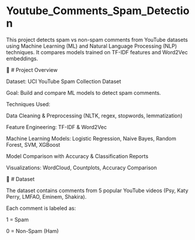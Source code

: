 # Youtube_Comments_Spam_Detection
This project detects spam vs non-spam comments from YouTube datasets using Machine Learning (ML) and Natural Language Processing (NLP) techniques.
It compares models trained on TF-IDF features and Word2Vec embeddings.

🚀 # Project Overview

Dataset: UCI YouTube Spam Collection Dataset

Goal: Build and compare ML models to detect spam comments.

Techniques Used:

Data Cleaning & Preprocessing (NLTK, regex, stopwords, lemmatization)

Feature Engineering: TF-IDF & Word2Vec

Machine Learning Models: Logistic Regression, Naive Bayes, Random Forest, SVM, XGBoost

Model Comparison with Accuracy & Classification Reports

Visualizations: WordCloud, Countplots, Accuracy Comparison

📂 # Dataset

The dataset contains comments from 5 popular YouTube videos (Psy, Katy Perry, LMFAO, Eminem, Shakira).

Each comment is labeled as:

1 = Spam

0 = Non-Spam (Ham)
